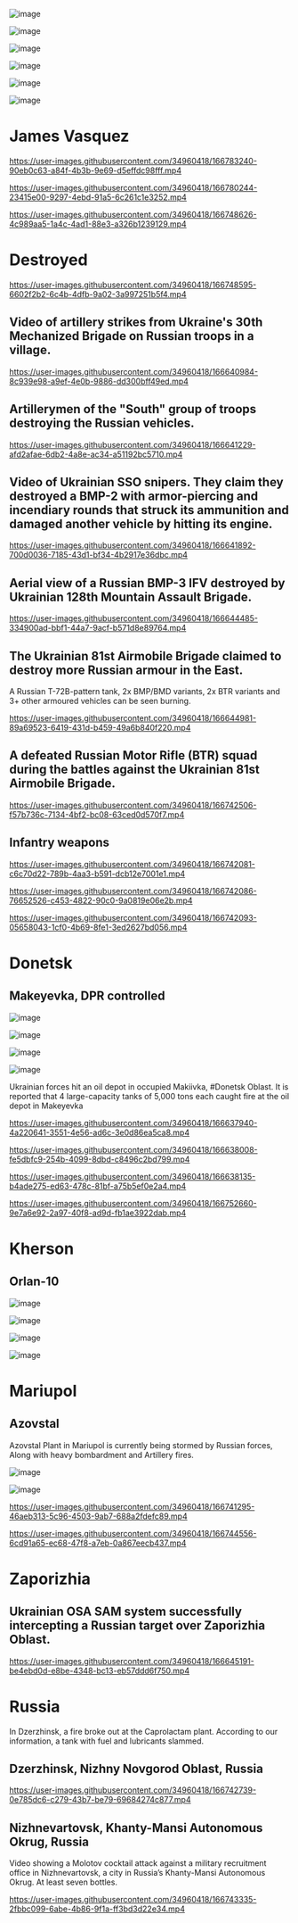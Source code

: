 ![image](https://user-images.githubusercontent.com/34960418/166642117-4e1d1e16-6b37-40fe-955f-2ab508654908.png)

![image](https://user-images.githubusercontent.com/34960418/166638741-6afb0290-908a-4926-99bf-770ee672ee87.png)

![image](https://user-images.githubusercontent.com/34960418/166643513-e88b193c-5c39-437b-9c62-726eb51637ac.png)

![image](https://user-images.githubusercontent.com/34960418/166643562-9e0655c9-0c70-4f40-bc59-ee14a72ccc12.png)

![image](https://user-images.githubusercontent.com/34960418/166643582-8d9ca3d4-7872-460f-9a5b-53760818b730.png)

![image](https://user-images.githubusercontent.com/34960418/166743918-6da7d806-77bd-427b-abd8-5567c400a437.png)


# James Vasquez

https://user-images.githubusercontent.com/34960418/166783240-90eb0c63-a84f-4b3b-9e69-d5effdc98fff.mp4

https://user-images.githubusercontent.com/34960418/166780244-23415e00-9297-4ebd-91a5-6c261c1e3252.mp4

https://user-images.githubusercontent.com/34960418/166748626-4c989aa5-1a4c-4ad1-88e3-a326b1239129.mp4


# Destroyed

https://user-images.githubusercontent.com/34960418/166748595-6602f2b2-6c4b-4dfb-9a02-3a997251b5f4.mp4


## Video of artillery strikes from Ukraine's 30th Mechanized Brigade on Russian troops in a village.

https://user-images.githubusercontent.com/34960418/166640984-8c939e98-a9ef-4e0b-9886-dd300bff49ed.mp4


## Artillerymen of the "South" group of troops destroying the Russian vehicles.

https://user-images.githubusercontent.com/34960418/166641229-afd2afae-6db2-4a8e-ac34-a51192bc5710.mp4


## Video of Ukrainian SSO snipers. They claim they destroyed a BMP-2 with armor-piercing and incendiary rounds that struck its ammunition and damaged another vehicle by hitting its engine.

https://user-images.githubusercontent.com/34960418/166641892-700d0036-7185-43d1-bf34-4b2917e36dbc.mp4


## Aerial view of a Russian BMP-3 IFV destroyed by Ukrainian 128th Mountain Assault Brigade.

https://user-images.githubusercontent.com/34960418/166644485-334900ad-bbf1-44a7-9acf-b571d8e89764.mp4


## The Ukrainian 81st Airmobile Brigade claimed to destroy more Russian armour in the East. 

A Russian T-72B-pattern tank, 2x BMP/BMD variants, 2x BTR variants and 3+ other armoured vehicles can be seen burning.

https://user-images.githubusercontent.com/34960418/166644981-89a69523-6419-431d-b459-49a6b840f220.mp4


## A defeated Russian Motor Rifle (BTR) squad during the battles against the Ukrainian 81st Airmobile Brigade.

https://user-images.githubusercontent.com/34960418/166742506-f57b736c-7134-4bf2-bc08-63ced0d570f7.mp4



## Infantry weapons

https://user-images.githubusercontent.com/34960418/166742081-c6c70d22-789b-4aa3-b591-dcb12e7001e1.mp4

https://user-images.githubusercontent.com/34960418/166742086-76652526-c453-4822-90c0-9a0819e06e2b.mp4

https://user-images.githubusercontent.com/34960418/166742093-05658043-1cf0-4b69-8fe1-3ed2627bd056.mp4


# Donetsk

## Makeyevka, DPR controlled

![image](https://user-images.githubusercontent.com/34960418/166736789-bbc81c36-cf80-45b0-8771-86497d0ecced.png)

![image](https://user-images.githubusercontent.com/34960418/166638089-54700340-2b9b-40f1-9811-d25a5c63db6b.png)

![image](https://user-images.githubusercontent.com/34960418/166736877-e57b72ae-d45f-4907-a5e0-149ef68b85c0.png)

![image](https://user-images.githubusercontent.com/34960418/166736995-fc82d6d6-4b3c-4dba-9ab2-d3d25e1b772f.png)

Ukrainian forces hit an oil depot in occupied Makiivka, #Donetsk Oblast. It is reported that 4 large-capacity tanks of 5,000 tons each caught fire at the oil depot in Makeyevka

https://user-images.githubusercontent.com/34960418/166637940-4a220641-3551-4e56-ad6c-3e0d86ea5ca8.mp4

https://user-images.githubusercontent.com/34960418/166638008-fe5dbfc9-254b-4099-8dbd-c8496c2bd799.mp4

https://user-images.githubusercontent.com/34960418/166638135-b4ade275-ed63-478c-81bf-a75b5ef0e2a4.mp4

https://user-images.githubusercontent.com/34960418/166752660-9e7a6e92-2a97-40f8-ad9d-fb1ae3922dab.mp4


# Kherson

## Orlan-10

![image](https://user-images.githubusercontent.com/34960418/166737510-188e221b-5d80-4d31-bcb5-d41a3c143f1e.png)

![image](https://user-images.githubusercontent.com/34960418/166737555-6b195171-3567-408d-9f07-0c3c5a623055.png)

![image](https://user-images.githubusercontent.com/34960418/166737603-af0fd470-8c0e-4f59-b8d0-41cd5cc84a2e.png)

![image](https://user-images.githubusercontent.com/34960418/166738290-a5d1e8b7-16f1-4c91-93a8-d5c6430045e3.png)


# Mariupol

## Azovstal

Azovstal Plant in Mariupol is currently being stormed by Russian forces, Along with heavy bombardment and Artillery fires.

![image](https://user-images.githubusercontent.com/34960418/166740684-a1279a6e-12c0-41aa-b6c9-d7e98edba835.png)

![image](https://user-images.githubusercontent.com/34960418/166740693-807f5e53-32cb-4411-a19d-2c5740de9408.png)

https://user-images.githubusercontent.com/34960418/166741295-46aeb313-5c96-4503-9ab7-688a2fdefc89.mp4

https://user-images.githubusercontent.com/34960418/166744556-6cd91a65-ec68-47f8-a7eb-0a867eecb437.mp4


# Zaporizhia 

## Ukrainian OSA SAM system successfully intercepting a Russian target over Zaporizhia Oblast.

https://user-images.githubusercontent.com/34960418/166645191-be4ebd0d-e8be-4348-bc13-eb57ddd6f750.mp4


# Russia

In Dzerzhinsk, a fire broke out at the Caprolactam plant. According to our information, a tank with fuel and lubricants slammed.

## Dzerzhinsk, Nizhny Novgorod Oblast, Russia

https://user-images.githubusercontent.com/34960418/166742739-0e785dc6-c279-43b7-be79-69684274c877.mp4


## Nizhnevartovsk, Khanty-Mansi Autonomous Okrug, Russia

Video showing a Molotov cocktail attack against a military recruitment office in Nizhnevartovsk, a city in Russia’s Khanty-Mansi Autonomous Okrug. At least seven bottles.

https://user-images.githubusercontent.com/34960418/166743335-2fbbc099-6abe-4b86-9f1a-ff3bd3d22e34.mp4







